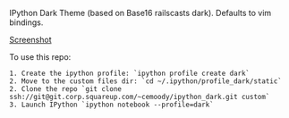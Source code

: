 IPython Dark Theme (based on Base16 railscasts dark). Defaults to vim bindings.

[Screenshot](http://i.imgur.com/bZCMYQg.png)

To use this repo:

    1. Create the ipython profile: `ipython profile create dark`
    2. Move to the custom files dir: `cd ~/.ipython/profile_dark/static`
    2. Clone the repo `git clone ssh://git@git.corp.squareup.com/~cemoody/ipython_dark.git custom`
    3. Launch IPython `ipython notebook --profile=dark`


